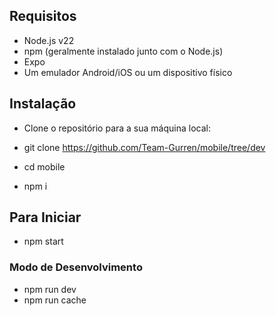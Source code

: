 ## Requisitos

- Node.js v22
- npm (geralmente instalado junto com o Node.js)
- Expo
- Um emulador Android/iOS ou um dispositivo físico

## Instalação

- Clone o repositório para a sua máquina local:

- git clone https://github.com/Team-Gurren/mobile/tree/dev

- cd mobile

- npm i

## Para Iniciar

- npm start

### Modo de Desenvolvimento

- npm run dev
- npm run cache
